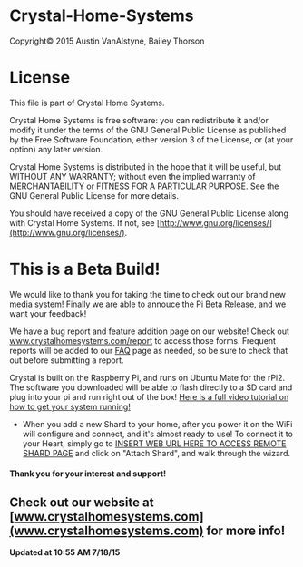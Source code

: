# Crystal-Home-Systems
Copyright© 2015 Austin VanAlstyne, Bailey Thorson

# License
This file is part of Crystal Home Systems.

Crystal Home Systems is free software: you can redistribute it and/or modify
it under the terms of the GNU General Public License as published by
the Free Software Foundation, either version 3 of the License, or
(at your option) any later version.

Crystal Home Systems is distributed in the hope that it will be useful,
but WITHOUT ANY WARRANTY; without even the implied warranty of
MERCHANTABILITY or FITNESS FOR A PARTICULAR PURPOSE.  See the
GNU General Public License for more details.

You should have received a copy of the GNU General Public License
along with Crystal Home Systems. If not, see [http://www.gnu.org/licenses/](http://www.gnu.org/licenses/).


# This is a Beta Build!
We would like to thank you for taking the time to check out our brand new media
system! Finally we are able to annouce the Pi Beta Release, and we want your
feedback!

We have a bug report and feature addition page on our website! Check out
www.crystalhomesystems.com/report to access those forms. Frequent reports will be
added to our [FAQ](www.crystalhomesystems.com/faq) page as needed, so be sure to check that out before submitting a
report.

Crystal is built on the Raspberry Pi, and runs on Ubuntu Mate for the rPi2. The
software you downloaded will be able to flash directly to a SD card and plug into
your pi and run right out of the box! [Here is a full video tutorial on how to get your system running!]()

* When you add a new Shard to your home, after you power it on the WiFi will configure and connect, and it's almost ready
to use! To connect it to your Heart, simply go
to [INSERT WEB URL HERE TO ACCESS REMOTE SHARD PAGE]() and click on "Attach Shard",
and walk through the wizard.

#### Thank you for your interest and support!

## Check out our website at [www.crystalhomesystems.com](www.crystalhomesystems.com) for more info!

**Updated at 10:55 AM 7/18/15**
